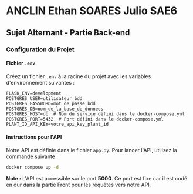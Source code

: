# ANCLIN Ethan SOARES Julio SAE6

## Sujet Alternant - Partie Back-end

### Configuration du Projet

#### Fichier `.env`

Créez un fichier `.env` à la racine du projet avec les variables d'environnement suivantes :

```plaintext
FLASK_ENV=development
POSTGRES_USER=utilisateur_bdd
POSTGRES_PASSWORD=mot_de_passe_bdd
POSTGRES_DB=nom_de_la_base_de_donnees
POSTGRES_HOST=db  # Nom du service défini dans le docker-compose.yml
POSTGRES_PORT=5432  # Port défini dans le docker-compose.yml
PLANT_ID_API_KEY=votre_api_key_plant_id
``` 






#### Instructions pour l'API

Notre API est définie dans le fichier `app.py`. Pour lancer l'API, utilisez la commande suivante :

```bash
docker compose up -d
```

**Note :** L'API est accessible sur le port **5000**. Ce port est fixe car il est codé en dur dans la partie Front pour les requêtes vers notre API.


